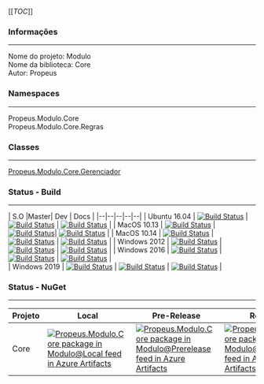 [[_TOC_]]

### Informações
---
Nome do projeto: Modulo <br>
Nome da biblioteca: Core <br>
Autor: Propeus


### Namespaces
---
Propeus.Modulo.Core<br>
Propeus.Modulo.Core.Regras

### Classes
---
[Propeus.Modulo.Core.Gerenciador]()

### Status - Build
---
| S.O |Master| Dev | Docs |
|--|--|--|--|--|
| Ubuntu 16.04 | [![Build Status](https://dev.azure.com/Propeus-Modulo/Propeus.Modulo/_apis/build/status/Propeus.Modulo.Core?branchName=master&jobName=Build_Release_ubuntu_16_04)](https://dev.azure.com/Propeus-Modulo/Propeus.Modulo/_build/latest?definitionId=27&branchName=master) | [![Build Status](https://dev.azure.com/Propeus-Modulo/Propeus.Modulo/_apis/build/status/Propeus.Modulo.Core?branchName=dev&jobName=Build_Release_ubuntu_16_04)](https://dev.azure.com/Propeus-Modulo/Propeus.Modulo/_build/latest?definitionId=27&branchName=dev) | [![Build Status](https://dev.azure.com/Propeus-Modulo/Propeus.Modulo/_apis/build/status/Propeus.Modulo.Core?branchName=docs)](https://dev.azure.com/Propeus-Modulo/Propeus.Modulo/_build/latest?definitionId=27&branchName=docs) |
| MacOS 10.13 | [![Build Status](https://dev.azure.com/Propeus-Modulo/Propeus.Modulo/_apis/build/status/Propeus.Modulo.Core?branchName=master&jobName=Build_Release_macOS_10_13)](https://dev.azure.com/Propeus-Modulo/Propeus.Modulo/_build/latest?definitionId=27&branchName=master) | [![Build Status](https://dev.azure.com/Propeus-Modulo/Propeus.Modulo/_apis/build/status/Propeus.Modulo.Core?branchName=dev&jobName=Build_Release_macOS_10_13)](https://dev.azure.com/Propeus-Modulo/Propeus.Modulo/_build/latest?definitionId=27&branchName=dev)| [![Build Status](https://dev.azure.com/Propeus-Modulo/Propeus.Modulo/_apis/build/status/Propeus.Modulo.Core?branchName=docs)](https://dev.azure.com/Propeus-Modulo/Propeus.Modulo/_build/latest?definitionId=27&branchName=docs) |
| MacOS 10.14 | [![Build Status](https://dev.azure.com/Propeus-Modulo/Propeus.Modulo/_apis/build/status/Propeus.Modulo.Core?branchName=master&jobName=Build_Release_macOS_10_14)](https://dev.azure.com/Propeus-Modulo/Propeus.Modulo/_build/latest?definitionId=27&branchName=master) | [![Build Status](https://dev.azure.com/Propeus-Modulo/Propeus.Modulo/_apis/build/status/Propeus.Modulo.Core?branchName=dev&jobName=Build_Release_macOS_10_14)](https://dev.azure.com/Propeus-Modulo/Propeus.Modulo/_build/latest?definitionId=27&branchName=dev) | [![Build Status](https://dev.azure.com/Propeus-Modulo/Propeus.Modulo/_apis/build/status/Propeus.Modulo.Core?branchName=docs)](https://dev.azure.com/Propeus-Modulo/Propeus.Modulo/_build/latest?definitionId=27&branchName=docs) |
| Windows 2012 | [![Build Status](https://dev.azure.com/Propeus-Modulo/Propeus.Modulo/_apis/build/status/Propeus.Modulo.Core?branchName=master&jobName=Build_Release_vs2015_win2012r2)](https://dev.azure.com/Propeus-Modulo/Propeus.Modulo/_build/latest?definitionId=27&branchName=master) | [![Build Status](https://dev.azure.com/Propeus-Modulo/Propeus.Modulo/_apis/build/status/Propeus.Modulo.Core?branchName=dev&jobName=Build_Release_vs2015_win2012r2)](https://dev.azure.com/Propeus-Modulo/Propeus.Modulo/_build/latest?definitionId=27&branchName=dev) | [![Build Status](https://dev.azure.com/Propeus-Modulo/Propeus.Modulo/_apis/build/status/Propeus.Modulo.Core?branchName=docs)](https://dev.azure.com/Propeus-Modulo/Propeus.Modulo/_build/latest?definitionId=27&branchName=docs) | 
| Windows 2016 | [![Build Status](https://dev.azure.com/Propeus-Modulo/Propeus.Modulo/_apis/build/status/Propeus.Modulo.Core?branchName=master&jobName=Build_Release_vs2017_win2016)](https://dev.azure.com/Propeus-Modulo/Propeus.Modulo/_build/latest?definitionId=27&branchName=master) | [![Build Status](https://dev.azure.com/Propeus-Modulo/Propeus.Modulo/_apis/build/status/Propeus.Modulo.Core?branchName=dev&jobName=Build_Release_vs2017_win2016)](https://dev.azure.com/Propeus-Modulo/Propeus.Modulo/_build/latest?definitionId=27&branchName=dev) | [![Build Status](https://dev.azure.com/Propeus-Modulo/Propeus.Modulo/_apis/build/status/Propeus.Modulo.Core?branchName=docs)](https://dev.azure.com/Propeus-Modulo/Propeus.Modulo/_build/latest?definitionId=27&branchName=docs) |  
| Windows 2019 | [![Build Status](https://dev.azure.com/Propeus-Modulo/Propeus.Modulo/_apis/build/status/Propeus.Modulo.Core?branchName=master&jobName=Build_Release_windows_2019)](https://dev.azure.com/Propeus-Modulo/Propeus.Modulo/_build/latest?definitionId=27&branchName=master) | [![Build Status](https://dev.azure.com/Propeus-Modulo/Propeus.Modulo/_apis/build/status/Propeus.Modulo.Core?branchName=dev&jobName=Build_Release_windows_2019)](https://dev.azure.com/Propeus-Modulo/Propeus.Modulo/_build/latest?definitionId=27&branchName=dev) | [![Build Status](https://dev.azure.com/Propeus-Modulo/Propeus.Modulo/_apis/build/status/Propeus.Modulo.Core?branchName=docs)](https://dev.azure.com/Propeus-Modulo/Propeus.Modulo/_build/latest?definitionId=27&branchName=docs) |

### Status - NuGet
---
| Projeto | Local | Pre-Release | Release |
|--|--|--|--|
| Core | [![Propeus.Modulo.Core package in Modulo@Local feed in Azure Artifacts](https://feeds.dev.azure.com/Propeus-Modulo/4e8a6545-5fc6-4fa1-be6e-38f524a455e9/_apis/public/Packaging/Feeds/2f48c101-92a6-461c-b435-31bf2b7df5c7%409c0f664e-9f9a-4de4-8544-193643a4018e/Packages/7a92c419-4aee-48fa-be80-75e5181b6182/Badge)](https://dev.azure.com/Propeus-Modulo/Propeus.Modulo/_packaging?_a=package&feed=2f48c101-92a6-461c-b435-31bf2b7df5c7%409c0f664e-9f9a-4de4-8544-193643a4018e&package=7a92c419-4aee-48fa-be80-75e5181b6182&preferRelease=true) | [![Propeus.Modulo.Core package in Modulo@Prerelease feed in Azure Artifacts](https://feeds.dev.azure.com/Propeus-Modulo/4e8a6545-5fc6-4fa1-be6e-38f524a455e9/_apis/public/Packaging/Feeds/2f48c101-92a6-461c-b435-31bf2b7df5c7%40c08be98c-4bf1-4e15-9a4a-6b7e1f3816b8/Packages/7a92c419-4aee-48fa-be80-75e5181b6182/Badge)](https://dev.azure.com/Propeus-Modulo/Propeus.Modulo/_packaging?_a=package&feed=2f48c101-92a6-461c-b435-31bf2b7df5c7%40c08be98c-4bf1-4e15-9a4a-6b7e1f3816b8&package=7a92c419-4aee-48fa-be80-75e5181b6182&preferRelease=true) | [![Propeus.Modulo.Core package in Modulo@Release feed in Azure Artifacts](https://feeds.dev.azure.com/Propeus-Modulo/4e8a6545-5fc6-4fa1-be6e-38f524a455e9/_apis/public/Packaging/Feeds/2f48c101-92a6-461c-b435-31bf2b7df5c7%40abe6291a-a840-4e4c-bf6a-78672cf2e3d6/Packages/7a92c419-4aee-48fa-be80-75e5181b6182/Badge)](https://dev.azure.com/Propeus-Modulo/Propeus.Modulo/_packaging?_a=package&feed=2f48c101-92a6-461c-b435-31bf2b7df5c7%40abe6291a-a840-4e4c-bf6a-78672cf2e3d6&package=7a92c419-4aee-48fa-be80-75e5181b6182&preferRelease=true) |

